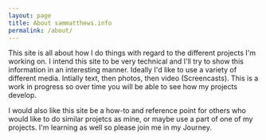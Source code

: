 ```yaml
---
layout: page
title: About sammatthews.info
permalink: /about/
---
```


This site is all about how I do things with regard to the different projects I'm working on. I intend this site to be very technical and I'll try to show this information in an interesting manner. Ideally I'd like to use a variety of different media. Intially text, then photos, then video (Screencasts). This is a work in progress so over time you will be able to see how my projects develop.

I would also like this site be a how-to and reference point for others who would like to do similar projetcs as mine, or maybe use a part of one of my projects. I'm learning as well so please join me in my Journey.
